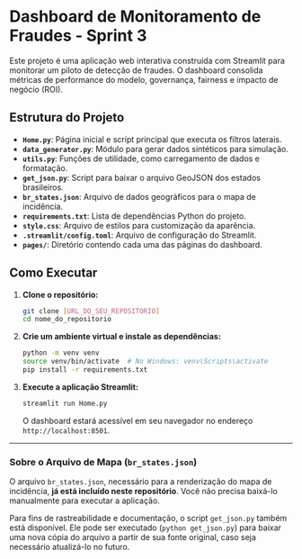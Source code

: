 # Dashboard de Monitoramento de Fraudes - Sprint 3

Este projeto é uma aplicação web interativa construída com Streamlit para monitorar um piloto de detecção de fraudes. O dashboard consolida métricas de performance do modelo, governança, fairness e impacto de negócio (ROI).

## Estrutura do Projeto

- **`Home.py`**: Página inicial e script principal que executa os filtros laterais.
- **`data_generator.py`**: Módulo para gerar dados sintéticos para simulação.
- **`utils.py`**: Funções de utilidade, como carregamento de dados e formatação.
- **`get_json.py`**: Script para baixar o arquivo GeoJSON dos estados brasileiros.
- **`br_states.json`**: Arquivo de dados geográficos para o mapa de incidência.
- **`requirements.txt`**: Lista de dependências Python do projeto.
- **`style.css`**: Arquivo de estilos para customização da aparência.
- **`.streamlit/config.toml`**: Arquivo de configuração do Streamlit.
- **`pages/`**: Diretório contendo cada uma das páginas do dashboard.

## Como Executar

1.  **Clone o repositório:**
    ```bash
    git clone [URL_DO_SEU_REPOSITORIO]
    cd nome_do_repositorio
    ```

2.  **Crie um ambiente virtual e instale as dependências:**
    ```bash
    python -m venv venv
    source venv/bin/activate  # No Windows: venv\Scripts\activate
    pip install -r requirements.txt
    ```

3.  **Execute a aplicação Streamlit:**
    ```bash
    streamlit run Home.py
    ```
    O dashboard estará acessível em seu navegador no endereço `http://localhost:8501`.

---

### Sobre o Arquivo de Mapa (`br_states.json`)

O arquivo `br_states.json`, necessário para a renderização do mapa de incidência, **já está incluído neste repositório**. Você não precisa baixá-lo manualmente para executar a aplicação.

Para fins de rastreabilidade e documentação, o script `get_json.py` também está disponível. Ele pode ser executado (`python get_json.py`) para baixar uma nova cópia do arquivo a partir de sua fonte original, caso seja necessário atualizá-lo no futuro.